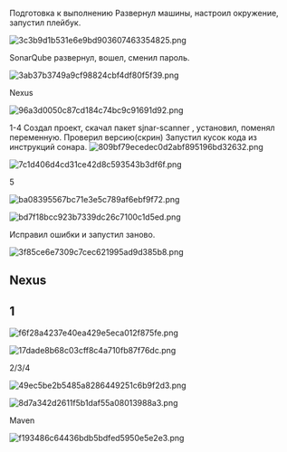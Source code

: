 Подготовка к выполнению
Развернул машины, настроил окружение, запустил плейбук.

![3c3b9d1b531e6e9bd903607463354825.png](../_resources/3c3b9d1b531e6e9bd903607463354825.png)

SonarQube развернул, вошел, сменил пароль.

![3ab37b3749a9cf98824cbf4df80f5f39.png](../_resources/3ab37b3749a9cf98824cbf4df80f5f39.png)


Nexus

![96a3d0050c87cd184c74bc9c91691d92.png](../_resources/96a3d0050c87cd184c74bc9c91691d92.png)



1-4
Создал проект, скачал пакет sjnar-scanner , установил, поменял переменную. Проверил версию(скрин)
Запустил кусок кода из инструкций сонара.
![809bf79ecedec0d2abf895196bd32632.png](../_resources/809bf79ecedec0d2abf895196bd32632.png)

![7c1d406d4cd31ce42d8c593543b3df6f.png](../_resources/7c1d406d4cd31ce42d8c593543b3df6f.png)

5

![ba08395567bc71e3e5c789af6ebf9f72.png](../_resources/ba08395567bc71e3e5c789af6ebf9f72.png)

![bd7f18bcc923b7339dc26c7100c1d5ed.png](../_resources/bd7f18bcc923b7339dc26c7100c1d5ed.png)

Исправил ошибки и запустил заново.

![3f85ce6e7309c7cec621995ad9d385b8.png](../_resources/3f85ce6e7309c7cec621995ad9d385b8.png)


## Nexus

## 1

![f6f28a4237e40ea429e5eca012f875fe.png](../_resources/f6f28a4237e40ea429e5eca012f875fe.png)


![17dade8b68c03cff8c4a710fb87f76dc.png](../_resources/17dade8b68c03cff8c4a710fb87f76dc.png)


2/3/4



![49ec5be2b5485a8286449251c6b9f2d3.png](../_resources/49ec5be2b5485a8286449251c6b9f2d3.png)

![8d7a342d2611f5b1daf55a08013988a3.png](../_resources/8d7a342d2611f5b1daf55a08013988a3.png)


Maven

![f193486c64436bdb5bdfed5950e5e2e3.png](../_resources/f193486c64436bdb5bdfed5950e5e2e3.png)